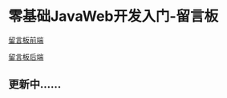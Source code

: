 # 零基础JavaWeb开发入门-留言板

[留言板前端](https://github.com/unkown-k/guestbook-fed)

[留言板后端](https://github.com/unkown-k/guestbook-api)


## 更新中......
